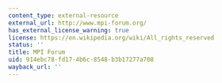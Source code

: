 ```yaml
---
content_type: external-resource
external_url: http://www.mpi-forum.org/
has_external_license_warning: true
license: https://en.wikipedia.org/wiki/All_rights_reserved
status: ''
title: MPI Forum
uid: 914ebc78-fd17-4b6c-8548-b3b17277a708
wayback_url: ''
---
```

